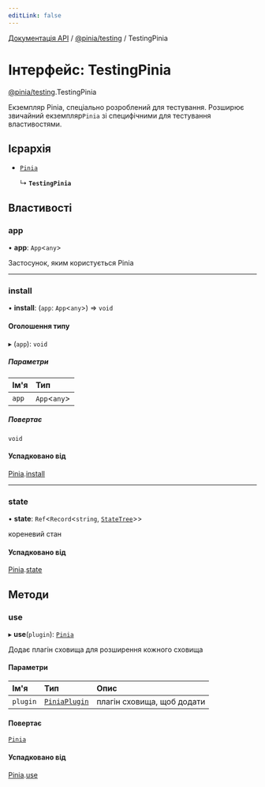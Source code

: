 ```yaml
---
editLink: false
---
```


[Документація API](../index.md) / [@pinia/testing](../modules/pinia_testing.md) / TestingPinia

# Інтерфейс: TestingPinia

[@pinia/testing](../modules/pinia_testing.md).TestingPinia

Екземпляр Pinia, спеціально розроблений для тестування. Розширює звичайний 
екземпляр`Pinia` зі специфічними для тестування властивостями.

## Ієрархія

- [`Pinia`](pinia.Pinia.md)

  ↳ **`TestingPinia`**

## Властивості

### app

• **app**: `App`<`any`\>

Застосунок, яким користується Pinia

___

### install

• **install**: (`app`: `App`<`any`\>) => `void`

#### Оголошення типу

▸ (`app`): `void`

##### Параметри

| Ім'я | Тип |
| :------ | :------ |
| `app` | `App`<`any`\> |

##### Повертає

`void`

#### Успадковано від

[Pinia](pinia.Pinia.md).[install](pinia.Pinia.md#install)

___

### state

• **state**: `Ref`<`Record`<`string`, [`StateTree`](../modules/pinia.md#StateTree)\>\>

кореневий стан

#### Успадковано від

[Pinia](pinia.Pinia.md).[state](pinia.Pinia.md#state)

## Методи

### use

▸ **use**(`plugin`): [`Pinia`](pinia.Pinia.md)

Додає плагін сховища для розширення кожного сховища

#### Параметри

| Ім'я | Тип | Опис                |
| :------ | :------ |:--------------------|
| `plugin` | [`PiniaPlugin`](pinia.PiniaPlugin.md) | плагін сховища, щоб додати |

#### Повертає

[`Pinia`](pinia.Pinia.md)

#### Успадковано від

[Pinia](pinia.Pinia.md).[use](pinia.Pinia.md#use)
